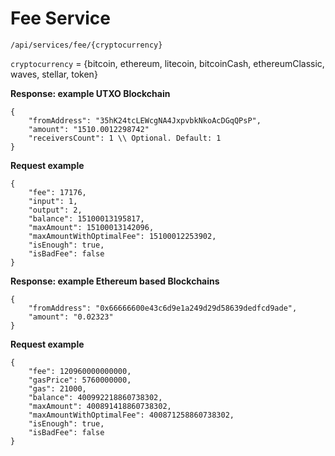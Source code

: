# Fee Service

`/api/services/fee/{cryptocurrency}`

`cryptocurrency` = {bitcoin, ethereum, litecoin, bitcoinCash, ethereumClassic, waves, stellar, token}

**Response: example UTXO Blockchain**
```
{
	"fromAddress": "35hK24tcLEWcgNA4JxpvbkNkoAcDGqQPsP",
	"amount": "1510.0012298742"
	"receiversCount": 1 \\ Optional. Default: 1
}
```

**Request example**
```
{
    "fee": 17176,
    "input": 1,
    "output": 2,
    "balance": 15100013195817,
    "maxAmount": 15100013142096,
    "maxAmountWithOptimalFee": 15100012253902,
    "isEnough": true,
    "isBadFee": false
}
```

**Response: example Ethereum based Blockchains**
```
{
	"fromAddress": "0x66666600e43c6d9e1a249d29d58639dedfcd9ade",
	"amount": "0.02323"
}
```

**Request example**
```
{
    "fee": 120960000000000,
    "gasPrice": 5760000000,
    "gas": 21000,
    "balance": 400992218860738302,
    "maxAmount": 400891418860738302,
    "maxAmountWithOptimalFee": 400871258860738302,
    "isEnough": true,
    "isBadFee": false
}
```